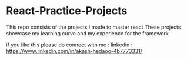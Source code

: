 # React-Practice-Projects
This repo consists of the projects I made to master react 
These projects showcase my learning curve and my experience for the framework 


if you like this please do connect with me :
linkedin : https://www.linkedin.com/in/akash-hedaoo-4b7773331/
